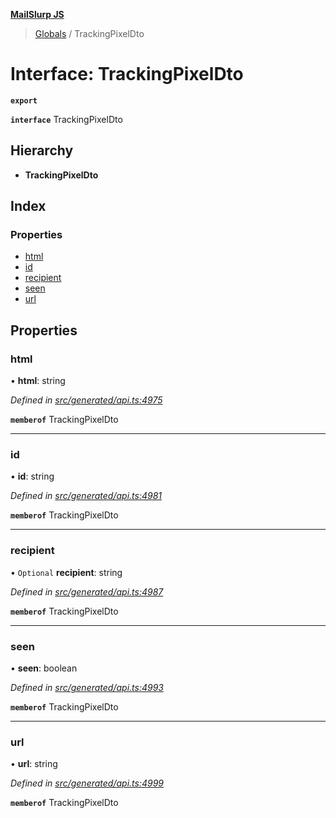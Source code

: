**[MailSlurp JS](../README.md)**

> [Globals](../README.md) / TrackingPixelDto

# Interface: TrackingPixelDto

**`export`** 

**`interface`** TrackingPixelDto

## Hierarchy

* **TrackingPixelDto**

## Index

### Properties

* [html](trackingpixeldto.md#html)
* [id](trackingpixeldto.md#id)
* [recipient](trackingpixeldto.md#recipient)
* [seen](trackingpixeldto.md#seen)
* [url](trackingpixeldto.md#url)

## Properties

### html

•  **html**: string

*Defined in [src/generated/api.ts:4975](https://github.com/mailslurp/mailslurp-client/blob/b27590b/src/generated/api.ts#L4975)*

**`memberof`** TrackingPixelDto

___

### id

•  **id**: string

*Defined in [src/generated/api.ts:4981](https://github.com/mailslurp/mailslurp-client/blob/b27590b/src/generated/api.ts#L4981)*

**`memberof`** TrackingPixelDto

___

### recipient

• `Optional` **recipient**: string

*Defined in [src/generated/api.ts:4987](https://github.com/mailslurp/mailslurp-client/blob/b27590b/src/generated/api.ts#L4987)*

**`memberof`** TrackingPixelDto

___

### seen

•  **seen**: boolean

*Defined in [src/generated/api.ts:4993](https://github.com/mailslurp/mailslurp-client/blob/b27590b/src/generated/api.ts#L4993)*

**`memberof`** TrackingPixelDto

___

### url

•  **url**: string

*Defined in [src/generated/api.ts:4999](https://github.com/mailslurp/mailslurp-client/blob/b27590b/src/generated/api.ts#L4999)*

**`memberof`** TrackingPixelDto
